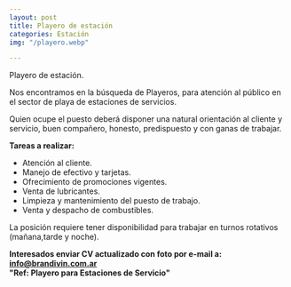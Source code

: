 ```yaml
---
layout: post
title: Playero de estación
categories: Estación
img: "/playero.webp"

---
```

Playero de estación.

Nos encontramos en la búsqueda de Playeros, para atención al público en el sector de playa de estaciones de servicios.

Quien ocupe el puesto deberá disponer una natural orientación al cliente y servicio, buen compañero, honesto, predispuesto y con ganas de trabajar.

**Tareas a realizar:**

* Atención al cliente.
* Manejo de efectivo y tarjetas.
* Ofrecimiento de promociones vigentes.
* Venta de lubricantes.
* Limpieza y mantenimiento del puesto de trabajo.
* Venta y despacho de combustibles.

La posición requiere tener disponibilidad para trabajar en turnos rotativos (mañana,tarde y noche).

**Interesados enviar CV actualizado con foto por e-mail a: info@brandivin.com.ar  
"Ref: Playero para Estaciones de Servicio"**